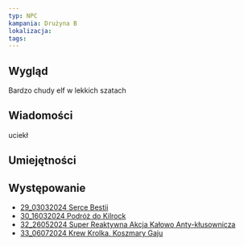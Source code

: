 ```yaml
---
typ: NPC
kampania: Drużyna B
lokalizacja: 
tags: 
---
```


## Wygląd
Bardzo chudy elf w lekkich szatach
## Wiadomości
uciekł

## Umiejętności

## Występowanie
- [29_03032024 Serce Bestii](../sesje/29_03032024%20Serce%20Bestii.md)
- [30_16032024 Podróż do Kilrock](../sesje/30_16032024%20Podr%C3%B3%C5%BC%20do%20Kilrock.md)
- [32_26052024 Super Reaktywna Akcja Kałowo Anty-kłusownicza](../sesje/32_26052024%20Super%20Reaktywna%20Akcja%20Ka%C5%82owo%20Anty-k%C5%82usownicza.md)
- [33_06072024 Krew Krolka, Koszmary Gaju](../sesje/33_06072024%20Krew%20Krolka,%20Koszmary%20Gaju.md)





